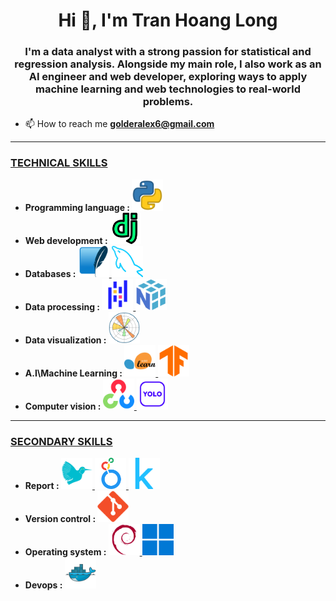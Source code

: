 <h1 align="center">Hi 👋, I'm Tran Hoang Long</h1>
<h3 align="center">I'm a data analyst with a strong passion for statistical and regression analysis. Alongside my main role, I also work as an AI engineer and web developer, exploring ways to apply machine learning and web technologies to real-world problems.</h3>

- 📫 How to reach me **golderalex6@gmail.com**

<hr>

<h3 align="left"><b><ins>TECHNICAL SKILLS</ins></b></h3>
<ul>
  <li><b> Programming language : </b> <a href="https://www.python.org" target="_blank" rel="noreferrer"> <img src="python.png" alt="python" width="50" height="50"/> </a> </li>
  <li><b> Web development : </b> <a href="https://www.djangoproject.com/" target="_blank" rel="noreferrer"> <img src="django.png" alt="django" width="50" height="50"/> </a> </li>
  <li><b> Databases : </b> <a href="https://www.sqlite.org/" target="_blank" rel="noreferrer"> <img src="sqlite.png" alt="SQLite" width="50" height="50"/> </a> <a href="https://www.mysql.com/" target="_blank" rel="noreferrer"> <img src="mysql.png" alt="MySQL" width="50" height="50"/> </a> </li>
  <li><b> Data processing : </b> <a href="https://pandas.pydata.org/" target="_blank" rel="noreferrer"> <img src="pandas.png" alt="Pandas" width="50" height="50"/> </a> <a href="https://numpy.org/" target="_blank" rel="noreferrer"> <img src="numpy.png" alt="Numpy" width="50" height="50"/> </a> </li>
  <li><b> Data visualization : </b> </b> <a href="https://matplotlib.org/" target="_blank" rel="noreferrer"> <img src="matplotlib.png" alt="Matplotlib" width="50" height="50"/> </a> </li>
  <li><b> A.I\Machine Learning : </b> <a href="https://scikit-learn.org/stable/" target="_blank" rel="noreferrer"> <img src="scikit-learn.png" alt="scikit-learn" width="50" height="50"/> </a> <a href="https://www.tensorflow.org/" target="_blank" rel="noreferrer"> <img src="tensorflow.png" alt="tensorflow" width="50" height="50"/> </a></li>
  <li><b> Computer vision : </b> <a href="https://opencv.org/" target="_blank" rel="noreferrer"> <img src="opencv.png" alt="OpenCV" width="50" height="50"/> </a> <a href="https://www.ultralytics.com/" target="_blank" rel="noreferrer"> <img src="yolo.png" alt="matplotlib" width="50" height="50"/> </a> </li>
</ul>

<hr>

<h3 align="left"><b><ins>SECONDARY SKILLS</ins> </b></h3>
<ul>
  <li><b> Report : </b> <a href="https://www.overleaf.com/project" target="_blank" rel="noreferrer"> <img src="latex.png" alt="Latex" width="50" height="50"/> </a> <a href="https://lookerstudio.google.com/navigation/reporting" target="_blank" rel="noreferrer"> <img src="looker_studio.png" alt="Looker studio" width="50" height="50"/> </a> <a href="https://www.kaggle.com/" target="_blank" rel="noreferrer"> <img src="kaggle.png" alt="Kaggle" width="50" height="50"/> </a> </li>
  <li><b> Version control : </b> <a href="https://git-scm.com/" target="_blank" rel="noreferrer"> <img src="git.png" alt="Git" width="50" height="50"/> </a>  </li>
  <li><b> Operating system : </b> <a href="https://www.debian.org/index.vi.html" target="_blank" rel="noreferrer"> <img src="debian.png" alt="Debian" width="50" height="50"/> </a> <a href="https://www.microsoft.com/en-us/software-download/windows11" target="_blank" rel="noreferrer"> <img src="windows11.png" alt="Window 11" width="50" height="50"/> </a> </li>
  <li><b> Devops :  </b> <a href="https://www.docker.com/" target="_blank" rel="noreferrer"> <img src="docker.png" alt="Docker" width="50" height="50"/> </a> </li>
</ul>
